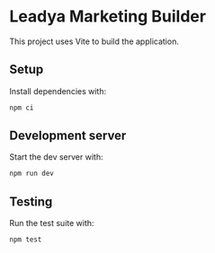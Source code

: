 # Leadya Marketing Builder

This project uses Vite to build the application.

## Setup

Install dependencies with:

```bash
npm ci
```

## Development server

Start the dev server with:

```bash
npm run dev
```

## Testing

Run the test suite with:

```bash
npm test
```
